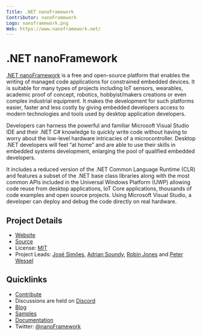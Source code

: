 ```yaml
---
Title: .NET nanoFramework
Contributor: nanoFramework
Logo: nanoframework.png
Web: https://www.nanoframework.net/
---
```


# .NET nanoFramework

[.NET nanoFramework](https://github.com/nanoframework) is a free and open-source platform that enables the writing of managed code applications for constrained embedded devices. It is suitable for many types of projects including IoT sensors, wearables, academic proof of concept, robotics, hobbyist/makers creations or even complex industrial equipment. It makes the development for such platforms easier, faster and less costly by giving embedded developers access to modern technologies and tools used by desktop application developers.

Developers can harness the powerful and familiar Microsoft Visual Studio IDE and their .NET C# knowledge to quickly write code without having to worry about the low-level hardware intricacies of a microcontroller. Desktop .NET developers will feel “at home” and are able to use their skills in embedded systems development, enlarging the pool of qualified embedded developers.

It includes a reduced version of the .NET Common Language Runtime (CLR) and features a subset of the .NET base class libraries along with the most common APIs included in the Universal Windows Platform (UWP) allowing code reuse from desktop applications, IoT Core applications, thousands of code examples and open source projects.
Using Microsoft Visual Studio, a developer can deploy and debug the code directly on real hardware.

## Project Details

* [Website](https://www.nanoframework.net)
* [Source](https://github.com/nanoframework)
* License: [MIT](https://opensource.org/licenses/MIT)
* Project Leads: [José Simões](https://github.com/josesimoes), [Adrian Soundy](https://github.com/AdrianSoundy), [Robin Jones](https://github.com/networkfusion) and [Peter Wessel](https://github.com/piwi1263)

## Quicklinks

* [Contribute](https://docs.nanoframework.net/content/contributing/index.html)
* Discussions are held on [Discord](https://discord.gg/gCyBu8T/)
* [Blog](https://www.nanoframework.net/blog/)
* [Samples](https://github.com/nanoframework/samples)
* [Documentation](https://docs.nanoframework.net/)
* Twitter: [@nanoFramework](https://twitter.com/nanoFramework)
